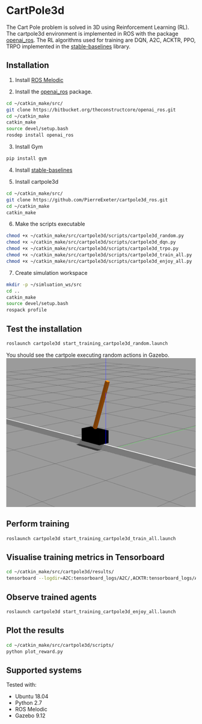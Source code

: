 # CartPole3d
The Cart Pole problem is solved in 3D using Reinforcement Learning (RL).
The cartpole3d environment is implemented in ROS with the package [openai_ros](http://wiki.ros.org/openai_ros).
The RL algorithms used for training are DQN, A2C, ACKTR, PPO, TRPO implemented in the [stable-baselines](https://github.com/hill-a/stable-baselines) library.


## Installation
1. Install [ROS Melodic](http://wiki.ros.org/ROS/Installation)

2. Install the [openai_ros](http://wiki.ros.org/openai_ros) package.
```bash
cd ~/catkin_make/src/
git clone https://bitbucket.org/theconstructcore/openai_ros.git
cd ~/catkin_make
catkin_make
source devel/setup.bash
rosdep install openai_ros
```

3. Install Gym
```bash
pip install gym
```

4. Install [stable-baselines](https://github.com/hill-a/stable-baselines)

5. Install cartpole3d
```bash
cd ~/catkin_make/src/
git clone https://github.com/PierreExeter/cartpole3d_ros.git
cd ~/catkin_make
catkin_make
```

6. Make the scripts executable
```bash
chmod +x ~/catkin_make/src/cartpole3d/scripts/cartpole3d_random.py
chmod +x ~/catkin_make/src/cartpole3d/scripts/cartpole3d_dqn.py
chmod +x ~/catkin_make/src/cartpole3d/scripts/cartpole3d_trpo.py
chmod +x ~/catkin_make/src/cartpole3d/scripts/cartpole3d_train_all.py
chmod +x ~/catkin_make/src/cartpole3d/scripts/cartpole3d_enjoy_all.py
```

7. Create simulation workspace
```bash
mkdir -p ~/simluation_ws/src
cd ..
catkin_make
source devel/setup.bash
rospack profile
```

## Test the installation
```bash
roslaunch cartpole3d start_training_cartpole3d_random.launch 
```
You should see the cartpole executing random actions in Gazebo.
![cartpole](results/videos/cartpole.png)

## Perform training
```bash
roslaunch cartpole3d start_training_cartpole3d_train_all.launch 
```


## Visualise training metrics in Tensorboard
```bash
cd ~/catkin_make/src/cartpole3d/results/
tensorboard --logdir=A2C:tensorboard_logs/A2C/,ACKTR:tensorboard_logs/ACKTR/,PPO2:tensorboard_logs/PPO2/,TRPO:tensorboard_logs/TRPO/
```

## Observe trained agents
```bash
roslaunch cartpole3d start_training_cartpole3d_enjoy_all.launch 
```

## Plot the results
```bash
cd ~/catkin_make/src/cartpole3d/scripts/
python plot_reward.py
```

## Supported systems
Tested with:
 
- Ubuntu 18.04
- Python 2.7
- ROS Melodic
- Gazebo 9.12


